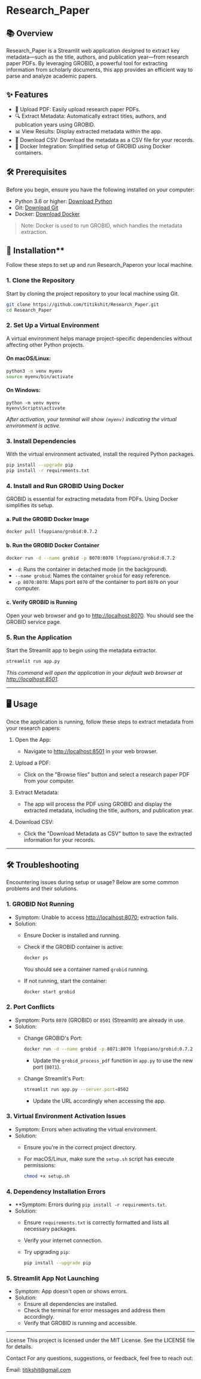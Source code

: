 # Research_Paper

## 📚 Overview

Research_Paper is a Streamlit web application designed to extract key metadata—such as the title, authors, and publication year—from research paper PDFs. By leveraging GROBID, a powerful tool for extracting information from scholarly documents, this app provides an efficient way to parse and analyze academic papers.

## ✨ Features

- 📄 Upload PDF: Easily upload research paper PDFs.
- 🔍 Extract Metadata: Automatically extract titles, authors, and publication years using GROBID.
- 📊 View Results: Display extracted metadata within the app.
- 💾 Download CSV: Download the metadata as a CSV file for your records.
- 🐳 Docker Integration: Simplified setup of GROBID using Docker containers.

## 🛠️ Prerequisites

Before you begin, ensure you have the following installed on your computer:

- Python 3.6 or higher: [Download Python](https://www.python.org/downloads/)
- Git: [Download Git](https://git-scm.com/downloads)
- Docker: [Download Docker](https://www.docker.com/products/docker-desktop)

> Note: Docker is used to run GROBID, which handles the metadata extraction.

## 🚀 Installation**

Follow these steps to set up and run Research_Paperon your local machine.

### 1. Clone the Repository

Start by cloning the project repository to your local machine using Git.

```bash
git clone https://github.com/titikshit/Research_Paper.git
cd Research_Paper
```


### 2. Set Up a Virtual Environment

A virtual environment helps manage project-specific dependencies without affecting other Python projects.

#### On macOS/Linux:

```bash
python3 -m venv myenv
source myenv/bin/activate
```

#### On Windows:

```batch
python -m venv myenv
myenv\Scripts\activate
```

*After activation, your terminal will show `(myenv)` indicating the virtual environment is active.*

### 3. Install Dependencies

With the virtual environment activated, install the required Python packages.

```bash
pip install --upgrade pip
pip install -r requirements.txt
```

### 4. Install and Run GROBID Using Docker

GROBID is essential for extracting metadata from PDFs. Using Docker simplifies its setup.

#### a. Pull the GROBID Docker Image

```bash
docker pull lfoppiano/grobid:0.7.2
```

#### b. Run the GROBID Docker Container

```bash
docker run -d --name grobid -p 8070:8070 lfoppiano/grobid:0.7.2
```

- `-d`: Runs the container in detached mode (in the background).
- `--name grobid`: Names the container `grobid` for easy reference.
- `-p 8070:8070`: Maps port `8070` of the container to port `8070` on your computer.

#### c. Verify GROBID is Running

Open your web browser and go to [http://localhost:8070](http://localhost:8070). You should see the GROBID service page.

### 5. Run the Application

Start the Streamlit app to begin using the metadata extractor.

```bash
streamlit run app.py
```

*This command will open the application in your default web browser at [http://localhost:8501](http://localhost:8501).*

---

## 🖥️ Usage

Once the application is running, follow these steps to extract metadata from your research papers:

1. Open the App:
   - Navigate to [http://localhost:8501](http://localhost:8501) in your web browser.

2. Upload a PDF:
   - Click on the "Browse files" button and select a research paper PDF from your computer.

3. Extract Metadata:
   - The app will process the PDF using GROBID and display the extracted metadata, including the title, authors, and publication year.

4. Download CSV:
   - Click the "Download Metadata as CSV" button to save the extracted information for your records.

---

## 🛠️ **Troubleshooting**

Encountering issues during setup or usage? Below are some common problems and their solutions.

### 1. GROBID Not Running

- Symptom: Unable to access [http://localhost:8070](http://localhost:8070); extraction fails.
- Solution:
  - Ensure Docker is installed and running.
  - Check if the GROBID container is active:

    ```bash
    docker ps
    ```

    You should see a container named `grobid` running.

  - If not running, start the container:

    ```bash
    docker start grobid
    ```

### 2. Port Conflicts

- Symptom: Ports `8070` (GROBID) or `8501` (Streamlit) are already in use.
- Solution:
  - Change GROBID's Port:

    ```bash
    docker run -d --name grobid -p 8071:8070 lfoppiano/grobid:0.7.2
    ```

    - Update the `grobid_process_pdf` function in `app.py` to use the new port (`8071`).

  - Change Streamlit's Port:

    ```bash
    streamlit run app.py --server.port=8502
    ```

    - Update the URL accordingly when accessing the app.

### 3. Virtual Environment Activation Issues

- Symptom: Errors when activating the virtual environment.
- Solution:
  - Ensure you're in the correct project directory.
  - For macOS/Linux, make sure the `setup.sh` script has execute permissions:

    ```bash
    chmod +x setup.sh
    ```

### 4. Dependency Installation Errors

- **Symptom: Errors during `pip install -r requirements.txt`.
- Solution:
  - Ensure `requirements.txt` is correctly formatted and lists all necessary packages.
  - Verify your internet connection.
  - Try upgrading `pip`:

    ```bash
    pip install --upgrade pip
    ```

### 5. Streamlit App Not Launching

- Symptom: App doesn't open or shows errors.
- Solution:
  - Ensure all dependencies are installed.
  - Check the terminal for error messages and address them accordingly.
  - Verify that GROBID is running and accessible.

---

License
This project is licensed under the MIT License. See the LICENSE file for details.

Contact
For any questions, suggestions, or feedback, feel free to reach out:

Email: titikshit@gmail.com
